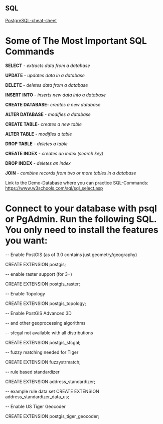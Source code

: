 
## SQL

[PostgreSQL-cheat-sheet](https://sp.postgresqltutorial.com/wp-content/uploads/2018/03/PostgreSQL-Cheat-Sheet.pdf)

# Some of The Most Important SQL Commands

**SELECT** - *extracts data from a database*

**UPDATE** - *updates data in a database*

**DELETE** - *deletes data from a database*

**INSERT INTO** - *inserts new data into a database*

**CREATE DATABASE**- *creates a new database*

**ALTER DATABASE** - *modifies a database*

**CREATE TABLE**- *creates a new table*

**ALTER TABLE** - *modifies a table*

**DROP TABLE** - *deletes a table*

**CREATE INDEX** - *creates an index (search key)*

**DROP INDEX** - *deletes an index*

**JOIN** - *combine records from two or more tables in a database*

Link to the Demo-Database where you can practice SQL-Commands: https://www.w3schools.com/sql/sql_select.asp


# Connect to your database with psql or PgAdmin. Run the following SQL. You only need to install the features you want:

-- Enable PostGIS (as of 3.0 contains just geometry/geography)

CREATE EXTENSION postgis;

-- enable raster support (for 3+)

CREATE EXTENSION postgis_raster;

-- Enable Topology

CREATE EXTENSION postgis_topology;

-- Enable PostGIS Advanced 3D

-- and other geoprocessing algorithms

-- sfcgal not available with all distributions

CREATE EXTENSION postgis_sfcgal;

-- fuzzy matching needed for Tiger

CREATE EXTENSION fuzzystrmatch;

-- rule based standardizer

CREATE EXTENSION address_standardizer;

-- example rule data set
CREATE EXTENSION address_standardizer_data_us;

-- Enable US Tiger Geocoder

CREATE EXTENSION postgis_tiger_geocoder;